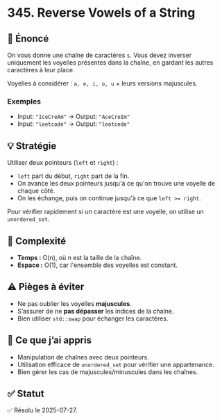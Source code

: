# 345. Reverse Vowels of a String

## 📝 Énoncé
On vous donne une chaîne de caractères `s`. Vous devez inverser uniquement les voyelles présentes dans la chaîne, en gardant les autres caractères à leur place.

Voyelles à considérer : `a, e, i, o, u` + leurs versions majuscules.

### Exemples
- Input: `"IceCreAm"` → Output: `"AceCreIm"`
- Input: `"leetcode"` → Output: `"leotcede"`

## 💡 Stratégie
Utiliser deux pointeurs (`left` et `right`) :
- `left` part du début, `right` part de la fin.
- On avance les deux pointeurs jusqu'à ce qu'on trouve une voyelle de chaque côté.
- On les échange, puis on continue jusqu'à ce que `left >= right`.

Pour vérifier rapidement si un caractère est une voyelle, on utilise un `unordered_set`.

## 🧠 Complexité
- **Temps :** O(n), où n est la taille de la chaîne.
- **Espace :** O(1), car l'ensemble des voyelles est constant.

## ⚠️ Pièges à éviter
- Ne pas oublier les voyelles **majuscules**.
- S’assurer de ne **pas dépasser** les indices de la chaîne.
- Bien utiliser `std::swap` pour échanger les caractères.

## 💬 Ce que j’ai appris
- Manipulation de chaînes avec deux pointeurs.
- Utilisation efficace de `unordered_set` pour vérifier une appartenance.
- Bien gérer les cas de majuscules/minuscules dans les chaînes.

## ✅ Statut
✅ Résolu le 2025-07-27.